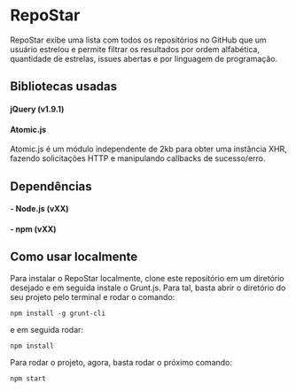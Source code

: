 # RepoStar

RepoStar exibe uma lista com todos os repositórios no GitHub que um usuário estrelou e permite filtrar os resultados por ordem alfabética, quantidade de estrelas, issues abertas e por linguagem de programação.

## Bibliotecas usadas

#### jQuery (v1.9.1)

#### Atomic.js
Atomic.js é um módulo independente de 2kb para obter uma instância XHR, fazendo solicitações HTTP e manipulando callbacks de sucesso/erro.

## Dependências

#### - Node.js (vXX)
#### - npm (vXX)

## Como usar localmente

Para instalar o RepoStar localmente, clone este repositório em um diretório desejado e em seguida instale o Grunt.js. Para tal, basta abrir o diretório do seu projeto pelo terminal e rodar o comando:

```npm install -g grunt-cli```

e em seguida rodar:

```npm install```

Para rodar o projeto, agora, basta rodar o próximo comando:

```npm start```
